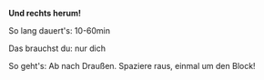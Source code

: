 **Und rechts herum!**

So lang dauert's: 10-60min

Das brauchst du: nur dich

So geht's: Ab nach Draußen. Spaziere raus, einmal um den Block!
